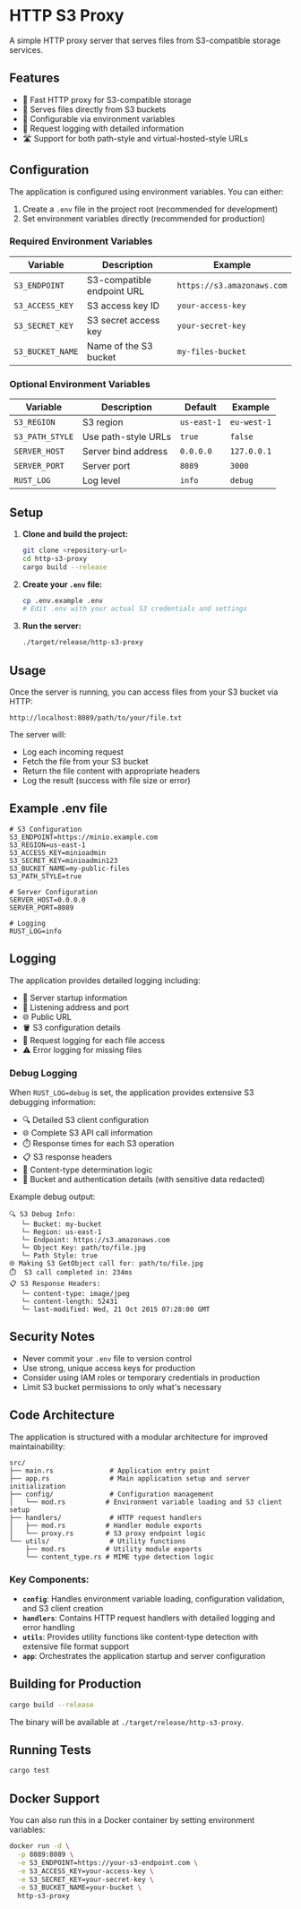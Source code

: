 # HTTP S3 Proxy

A simple HTTP proxy server that serves files from S3-compatible storage services.

## Features

- 🚀 Fast HTTP proxy for S3-compatible storage
- 📁 Serves files directly from S3 buckets
- 🔧 Configurable via environment variables
- 📝 Request logging with detailed information
- 🛣️ Support for both path-style and virtual-hosted-style URLs

## Configuration

The application is configured using environment variables. You can either:

1. Create a `.env` file in the project root (recommended for development)
2. Set environment variables directly (recommended for production)

### Required Environment Variables

| Variable | Description | Example |
|----------|-------------|---------|
| `S3_ENDPOINT` | S3-compatible endpoint URL | `https://s3.amazonaws.com` |
| `S3_ACCESS_KEY` | S3 access key ID | `your-access-key` |
| `S3_SECRET_KEY` | S3 secret access key | `your-secret-key` |
| `S3_BUCKET_NAME` | Name of the S3 bucket | `my-files-bucket` |

### Optional Environment Variables

| Variable | Description | Default | Example |
|----------|-------------|---------|---------|
| `S3_REGION` | S3 region | `us-east-1` | `eu-west-1` |
| `S3_PATH_STYLE` | Use path-style URLs | `true` | `false` |
| `SERVER_HOST` | Server bind address | `0.0.0.0` | `127.0.0.1` |
| `SERVER_PORT` | Server port | `8089` | `3000` |
| `RUST_LOG` | Log level | `info` | `debug` |

## Setup

1. **Clone and build the project:**
   ```bash
   git clone <repository-url>
   cd http-s3-proxy
   cargo build --release
   ```

2. **Create your `.env` file:**
   ```bash
   cp .env.example .env
   # Edit .env with your actual S3 credentials and settings
   ```

3. **Run the server:**
   ```bash
   ./target/release/http-s3-proxy
   ```

## Usage

Once the server is running, you can access files from your S3 bucket via HTTP:

```
http://localhost:8089/path/to/your/file.txt
```

The server will:
- Log each incoming request
- Fetch the file from your S3 bucket
- Return the file content with appropriate headers
- Log the result (success with file size or error)

## Example .env file

```env
# S3 Configuration
S3_ENDPOINT=https://minio.example.com
S3_REGION=us-east-1
S3_ACCESS_KEY=minioadmin
S3_SECRET_KEY=minioadmin123
S3_BUCKET_NAME=my-public-files
S3_PATH_STYLE=true

# Server Configuration
SERVER_HOST=0.0.0.0
SERVER_PORT=8089

# Logging
RUST_LOG=info
```

## Logging

The application provides detailed logging including:

- 🚀 Server startup information
- 📡 Listening address and port
- 🌐 Public URL
- 🪣 S3 configuration details
- 📝 Request logging for each file access
- ⚠️ Error logging for missing files

### Debug Logging

When `RUST_LOG=debug` is set, the application provides extensive S3 debugging information:

- 🔍 Detailed S3 client configuration
- 🌐 Complete S3 API call information
- ⏱️ Response times for each S3 operation
- 📋 S3 response headers
- 📄 Content-type determination logic
- 🔧 Bucket and authentication details (with sensitive data redacted)

Example debug output:
```
🔍 S3 Debug Info:
   └─ Bucket: my-bucket
   └─ Region: us-east-1
   └─ Endpoint: https://s3.amazonaws.com
   └─ Object Key: path/to/file.jpg
   └─ Path Style: true
🌐 Making S3 GetObject call for: path/to/file.jpg
⏱️  S3 call completed in: 234ms
📋 S3 Response Headers:
   └─ content-type: image/jpeg
   └─ content-length: 52431
   └─ last-modified: Wed, 21 Oct 2015 07:28:00 GMT
```

## Security Notes

- Never commit your `.env` file to version control
- Use strong, unique access keys for production
- Consider using IAM roles or temporary credentials in production
- Limit S3 bucket permissions to only what's necessary

## Code Architecture

The application is structured with a modular architecture for improved maintainability:

```
src/
├── main.rs              # Application entry point
├── app.rs               # Main application setup and server initialization  
├── config/              # Configuration management
│   └── mod.rs          # Environment variable loading and S3 client setup
├── handlers/            # HTTP request handlers
│   ├── mod.rs          # Handler module exports
│   └── proxy.rs        # S3 proxy endpoint logic
└── utils/               # Utility functions
    ├── mod.rs          # Utility module exports
    └── content_type.rs # MIME type detection logic
```

### Key Components:

- **`config`**: Handles environment variable loading, configuration validation, and S3 client creation
- **`handlers`**: Contains HTTP request handlers with detailed logging and error handling
- **`utils`**: Provides utility functions like content-type detection with extensive file format support
- **`app`**: Orchestrates the application startup and server configuration

## Building for Production

```bash
cargo build --release
```

The binary will be available at `./target/release/http-s3-proxy`.

## Running Tests

```bash
cargo test
```

## Docker Support

You can also run this in a Docker container by setting environment variables:

```bash
docker run -d \
  -p 8089:8089 \
  -e S3_ENDPOINT=https://your-s3-endpoint.com \
  -e S3_ACCESS_KEY=your-access-key \
  -e S3_SECRET_KEY=your-secret-key \
  -e S3_BUCKET_NAME=your-bucket \
  http-s3-proxy
```
